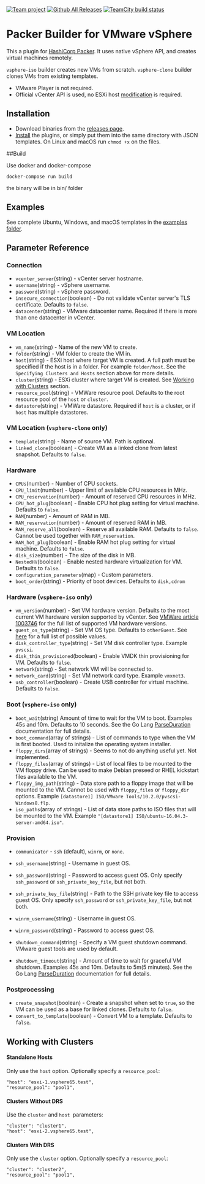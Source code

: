 [![Team project](http://jb.gg/badges/team.svg)](https://confluence.jetbrains.com/display/ALL/JetBrains+on+GitHub)
[![Github All Releases](https://img.shields.io/github/downloads/jetbrains-infra/packer-builder-vsphere/total.svg)](https://github.com/jetbrains-infra/packer-builder-vsphere/releases)
[![TeamCity build status](https://img.shields.io/teamcity/http/teamcity.jetbrains.com/s/PackerVSphere_Build.svg)](https://teamcity.jetbrains.com/viewType.html?buildTypeId=PackerVSphere_Build&guest=1)


# Packer Builder for VMware vSphere

This a plugin for [HashiCorp Packer](https://www.packer.io/). It uses native vSphere API, and creates virtual machines remotely.

`vsphere-iso` builder creates new VMs from scratch.
`vsphere-clone` builder clones VMs from existing templates.

- VMware Player is not required.
- Official vCenter API is used, no ESXi host [modification](https://www.packer.io/docs/builders/vmware-iso.html#building-on-a-remote-vsphere-hypervisor) is required.

## Installation
* Download binaries from the [releases page](https://github.com/jetbrains-infra/packer-builder-vsphere/releases).
* [Install](https://www.packer.io/docs/extending/plugins.html#installing-plugins) the plugins, or simply put them into the same directory with JSON templates. On Linux and macOS run `chmod +x` on the files.

##Build

Use docker and docker-compose
```
docker-compose run build
```
the binary will be in bin/ folder

## Examples

See complete Ubuntu, Windows, and macOS templates in the [examples folder](https://github.com/jetbrains-infra/packer-builder-vsphere/tree/master/examples/).

## Parameter Reference

### Connection

* `vcenter_server`(string) - vCenter server hostname.
* `username`(string) - vSphere username.
* `password`(string) - vSphere password.
* `insecure_connection`(boolean) - Do not validate vCenter server's TLS certificate. Defaults to `false`.
* `datacenter`(string) - VMware datacenter name. Required if there is more than one datacenter in vCenter.

### VM Location

* `vm_name`(string) - Name of the new VM to create.
* `folder`(string) - VM folder to create the VM in.
* `host`(string) - ESXi host where target VM is created. A full path must be specified if the host is in a folder. For example `folder/host`. See the `Specifying Clusters and Hosts` section above for more details.
* `cluster`(string)  - ESXi cluster where target VM is created. See [Working with Clusters](#working-with-clusters) section.
* `resource_pool`(string) - VMWare resource pool. Defaults to the root resource pool of the `host` or `cluster`.
* `datastore`(string) - VMWare datastore. Required if `host` is a cluster, or if `host` has multiple datastores.

### VM Location (`vsphere-clone` only)

* `template`(string) - Name of source VM. Path is optional.
* `linked_clone`(boolean) - Create VM as a linked clone from latest snapshot. Defaults to `false`.

### Hardware

* `CPUs`(number) - Number of CPU sockets.
* `CPU_limit`(number) - Upper limit of available CPU resources in MHz.
* `CPU_reservation`(number) - Amount of reserved CPU resources in MHz.
* `CPU_hot_plug`(boolean) - Enable CPU hot plug setting for virtual machine. Defaults to `false`.
* `RAM`(number) - Amount of RAM in MB.
* `RAM_reservation`(number) - Amount of reserved RAM in MB.
* `RAM_reserve_all`(boolean) - Reserve all available RAM. Defaults to `false`. Cannot be used together with `RAM_reservation`.
* `RAM_hot_plug`(boolean) - Enable RAM hot plug setting for virtual machine. Defaults to `false`.
* `disk_size`(number) - The size of the disk in MB.
* `NestedHV`(boolean) - Enable nested hardware virtualization for VM. Defaults to `false`.
* `configuration_parameters`(map) - Custom parameters.
* `boot_order`(string) - Priority of boot devices. Defaults to `disk,cdrom`

### Hardware (`vsphere-iso` only)

* `vm_version`(number) - Set VM hardware version. Defaults to the most current VM hardware version supported by vCenter. See [VMWare article 1003746](https://kb.vmware.com/s/article/1003746) for the full list of supported VM hardware versions.
* `guest_os_type`(string) - Set VM OS type. Defaults to `otherGuest`. See [here](https://pubs.vmware.com/vsphere-6-5/index.jsp?topic=%2Fcom.vmware.wssdk.apiref.doc%2Fvim.vm.GuestOsDescriptor.GuestOsIdentifier.html) for a full list of possible values.
* `disk_controller_type`(string) - Set VM disk controller type. Example `pvscsi`.
* `disk_thin_provisioned`(boolean) - Enable VMDK thin provisioning for VM. Defaults to `false`.
* `network`(string) - Set network VM will be connected to.
* `network_card`(string) - Set VM network card type. Example `vmxnet3`.
* `usb_controller`(boolean) - Create USB controller for virtual machine. Defaults to `false`.

### Boot (`vsphere-iso` only)

* `boot_wait`(string) Amount of time to wait for the VM to boot. Examples 45s and 10m. Defaults to 10 seconds. See the Go Lang [ParseDuration](https://golang.org/pkg/time/#ParseDuration) documentation for full details.
* `boot_command`(array of strings) - List of commands to type when the VM is first booted. Used to initalize the operating system installer.
* `floppy_dirs`(array of strings) - Seems to not do anything useful yet. Not implemented.
* `floppy_files`(array of strings) - List of local files to be mounted to the VM floppy drive. Can be used to make Debian preseed or RHEL kickstart files available to the VM.
* `floppy_img_path`(string) - Data store path to a floppy image that will be mounted to the VM. Cannot be used with `floppy_files` or `floppy_dir` options. Example `[datastore1] ISO/VMware Tools/10.2.0/pvscsi-Windows8.flp`.
* `iso_paths`(array of strings) - List of data store paths to ISO files that will be mounted to the VM. Example `"[datastore1] ISO/ubuntu-16.04.3-server-amd64.iso"`.

### Provision

* `communicator` - `ssh` (default), `winrm`, or `none`.

* `ssh_username`(string) - Username in guest OS.
* `ssh_password`(string) - Password to access guest OS. Only specify `ssh_password` or `ssh_private_key_file`, but not both.
* `ssh_private_key_file`(string) - Path to the SSH private key file to access guest OS. Only specify `ssh_password` or `ssh_private_key_file`, but not both.

* `winrm_username`(string) - Username in guest OS.
* `winrm_password`(string) - Password to access guest OS.

* `shutdown_command`(string) - Specify a VM guest shutdown command. VMware guest tools are used by default.
* `shutdown_timeout`(string) - Amount of time to wait for graceful VM shutdown. Examples 45s and 10m. Defaults to 5m(5 minutes). See the Go Lang [ParseDuration](https://golang.org/pkg/time/#ParseDuration) documentation for full details.

### Postprocessing

* `create_snapshot`(boolean) - Create a snapshot when set to `true`, so the VM can be used as a base for linked clones. Defaults to `false`.
* `convert_to_template`(boolean) - Convert VM to a template. Defaults to `false`.

## Working with Clusters
#### Standalone Hosts
Only use the `host` option. Optionally specify a `resource_pool`:
```
"host": "esxi-1.vsphere65.test",
"resource_pool": "pool1",
```

#### Clusters Without DRS
Use the `cluster` and `host `parameters:
```
"cluster": "cluster1",
"host": "esxi-2.vsphere65.test",
```

#### Clusters With DRS
Only use the `cluster` option. Optionally specify a `resource_pool`:
```
"cluster": "cluster2",
"resource_pool": "pool1",
```
